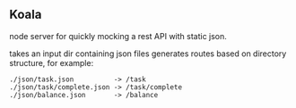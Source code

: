 ## Koala

node server for quickly mocking a rest API with static json.

takes an input dir containing json files
generates routes based on directory structure, for example:

    ./json/task.json          -> /task
    ./json/task/complete.json -> /task/complete
    ./json/balance.json       -> /balance
